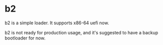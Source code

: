 # b2

b2 is a simple loader. It supports x86-64 uefi now.


b2 is not ready for production usage, and it's suggested to have a backup bootloader for now.